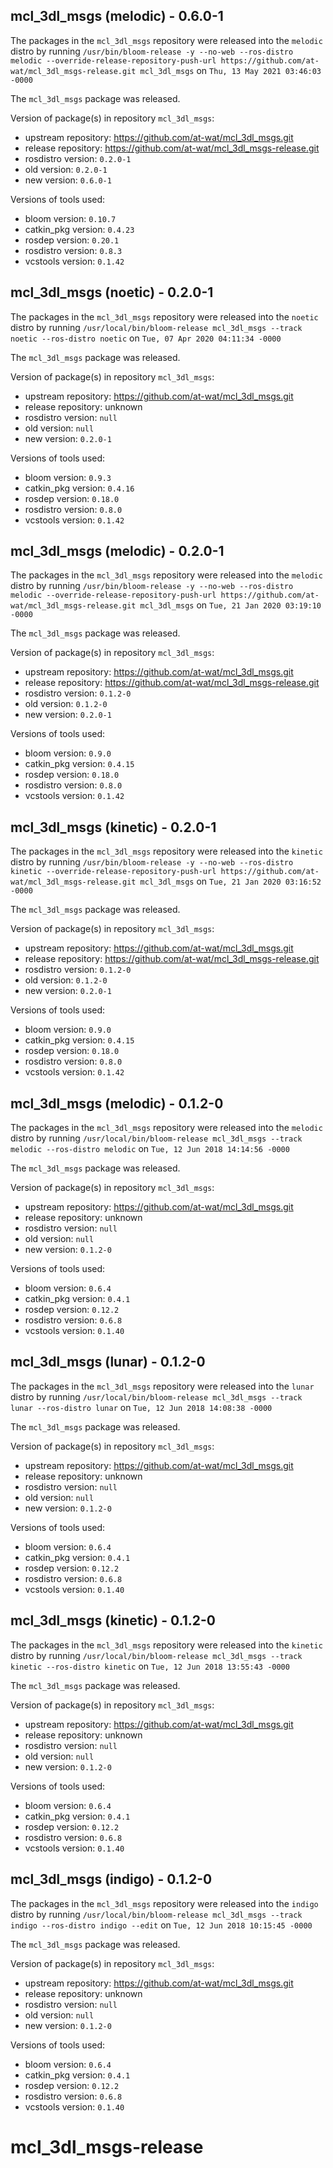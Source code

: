 ## mcl_3dl_msgs (melodic) - 0.6.0-1

The packages in the `mcl_3dl_msgs` repository were released into the `melodic` distro by running `/usr/bin/bloom-release -y --no-web --ros-distro melodic --override-release-repository-push-url https://github.com/at-wat/mcl_3dl_msgs-release.git mcl_3dl_msgs` on `Thu, 13 May 2021 03:46:03 -0000`

The `mcl_3dl_msgs` package was released.

Version of package(s) in repository `mcl_3dl_msgs`:

- upstream repository: https://github.com/at-wat/mcl_3dl_msgs.git
- release repository: https://github.com/at-wat/mcl_3dl_msgs-release.git
- rosdistro version: `0.2.0-1`
- old version: `0.2.0-1`
- new version: `0.6.0-1`

Versions of tools used:

- bloom version: `0.10.7`
- catkin_pkg version: `0.4.23`
- rosdep version: `0.20.1`
- rosdistro version: `0.8.3`
- vcstools version: `0.1.42`


## mcl_3dl_msgs (noetic) - 0.2.0-1

The packages in the `mcl_3dl_msgs` repository were released into the `noetic` distro by running `/usr/local/bin/bloom-release mcl_3dl_msgs --track noetic --ros-distro noetic` on `Tue, 07 Apr 2020 04:11:34 -0000`

The `mcl_3dl_msgs` package was released.

Version of package(s) in repository `mcl_3dl_msgs`:

- upstream repository: https://github.com/at-wat/mcl_3dl_msgs.git
- release repository: unknown
- rosdistro version: `null`
- old version: `null`
- new version: `0.2.0-1`

Versions of tools used:

- bloom version: `0.9.3`
- catkin_pkg version: `0.4.16`
- rosdep version: `0.18.0`
- rosdistro version: `0.8.0`
- vcstools version: `0.1.42`


## mcl_3dl_msgs (melodic) - 0.2.0-1

The packages in the `mcl_3dl_msgs` repository were released into the `melodic` distro by running `/usr/bin/bloom-release -y --no-web --ros-distro melodic --override-release-repository-push-url https://github.com/at-wat/mcl_3dl_msgs-release.git mcl_3dl_msgs` on `Tue, 21 Jan 2020 03:19:10 -0000`

The `mcl_3dl_msgs` package was released.

Version of package(s) in repository `mcl_3dl_msgs`:

- upstream repository: https://github.com/at-wat/mcl_3dl_msgs.git
- release repository: https://github.com/at-wat/mcl_3dl_msgs-release.git
- rosdistro version: `0.1.2-0`
- old version: `0.1.2-0`
- new version: `0.2.0-1`

Versions of tools used:

- bloom version: `0.9.0`
- catkin_pkg version: `0.4.15`
- rosdep version: `0.18.0`
- rosdistro version: `0.8.0`
- vcstools version: `0.1.42`


## mcl_3dl_msgs (kinetic) - 0.2.0-1

The packages in the `mcl_3dl_msgs` repository were released into the `kinetic` distro by running `/usr/bin/bloom-release -y --no-web --ros-distro kinetic --override-release-repository-push-url https://github.com/at-wat/mcl_3dl_msgs-release.git mcl_3dl_msgs` on `Tue, 21 Jan 2020 03:16:52 -0000`

The `mcl_3dl_msgs` package was released.

Version of package(s) in repository `mcl_3dl_msgs`:

- upstream repository: https://github.com/at-wat/mcl_3dl_msgs.git
- release repository: https://github.com/at-wat/mcl_3dl_msgs-release.git
- rosdistro version: `0.1.2-0`
- old version: `0.1.2-0`
- new version: `0.2.0-1`

Versions of tools used:

- bloom version: `0.9.0`
- catkin_pkg version: `0.4.15`
- rosdep version: `0.18.0`
- rosdistro version: `0.8.0`
- vcstools version: `0.1.42`


## mcl_3dl_msgs (melodic) - 0.1.2-0

The packages in the `mcl_3dl_msgs` repository were released into the `melodic` distro by running `/usr/local/bin/bloom-release mcl_3dl_msgs --track melodic --ros-distro melodic` on `Tue, 12 Jun 2018 14:14:56 -0000`

The `mcl_3dl_msgs` package was released.

Version of package(s) in repository `mcl_3dl_msgs`:

- upstream repository: https://github.com/at-wat/mcl_3dl_msgs.git
- release repository: unknown
- rosdistro version: `null`
- old version: `null`
- new version: `0.1.2-0`

Versions of tools used:

- bloom version: `0.6.4`
- catkin_pkg version: `0.4.1`
- rosdep version: `0.12.2`
- rosdistro version: `0.6.8`
- vcstools version: `0.1.40`


## mcl_3dl_msgs (lunar) - 0.1.2-0

The packages in the `mcl_3dl_msgs` repository were released into the `lunar` distro by running `/usr/local/bin/bloom-release mcl_3dl_msgs --track lunar --ros-distro lunar` on `Tue, 12 Jun 2018 14:08:38 -0000`

The `mcl_3dl_msgs` package was released.

Version of package(s) in repository `mcl_3dl_msgs`:

- upstream repository: https://github.com/at-wat/mcl_3dl_msgs.git
- release repository: unknown
- rosdistro version: `null`
- old version: `null`
- new version: `0.1.2-0`

Versions of tools used:

- bloom version: `0.6.4`
- catkin_pkg version: `0.4.1`
- rosdep version: `0.12.2`
- rosdistro version: `0.6.8`
- vcstools version: `0.1.40`


## mcl_3dl_msgs (kinetic) - 0.1.2-0

The packages in the `mcl_3dl_msgs` repository were released into the `kinetic` distro by running `/usr/local/bin/bloom-release mcl_3dl_msgs --track kinetic --ros-distro kinetic` on `Tue, 12 Jun 2018 13:55:43 -0000`

The `mcl_3dl_msgs` package was released.

Version of package(s) in repository `mcl_3dl_msgs`:

- upstream repository: https://github.com/at-wat/mcl_3dl_msgs.git
- release repository: unknown
- rosdistro version: `null`
- old version: `null`
- new version: `0.1.2-0`

Versions of tools used:

- bloom version: `0.6.4`
- catkin_pkg version: `0.4.1`
- rosdep version: `0.12.2`
- rosdistro version: `0.6.8`
- vcstools version: `0.1.40`


## mcl_3dl_msgs (indigo) - 0.1.2-0

The packages in the `mcl_3dl_msgs` repository were released into the `indigo` distro by running `/usr/local/bin/bloom-release mcl_3dl_msgs --track indigo --ros-distro indigo --edit` on `Tue, 12 Jun 2018 10:15:45 -0000`

The `mcl_3dl_msgs` package was released.

Version of package(s) in repository `mcl_3dl_msgs`:

- upstream repository: https://github.com/at-wat/mcl_3dl_msgs.git
- release repository: unknown
- rosdistro version: `null`
- old version: `null`
- new version: `0.1.2-0`

Versions of tools used:

- bloom version: `0.6.4`
- catkin_pkg version: `0.4.1`
- rosdep version: `0.12.2`
- rosdistro version: `0.6.8`
- vcstools version: `0.1.40`


# mcl_3dl_msgs-release